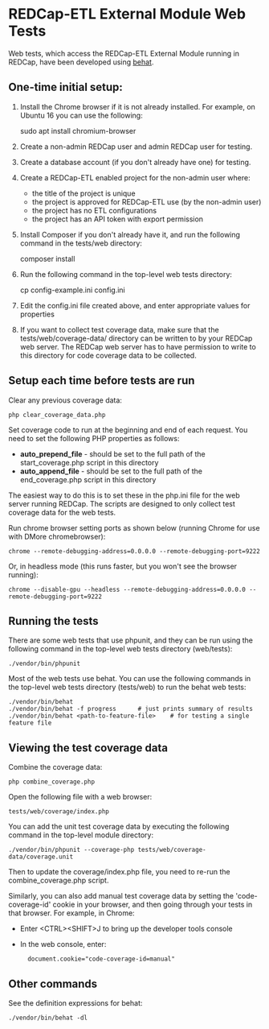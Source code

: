 <!--
Copyright (C) 2019 The Trustees of Indiana University
SPDX-License-Identifier: BSD-3-Clause
-->

REDCap-ETL External Module Web Tests
======================================

Web tests, which access the REDCap-ETL External Module running in REDCap, have been developed
using [behat](https://behat.org). 

One-time initial setup:
--------------------------

1. Install the Chrome browser if it is not already installed. For example, on Ubuntu 16 you can use the following:

    sudo apt install chromium-browser

2. Create a non-admin REDCap user and admin REDCap user for testing.

3. Create a database account (if you don't already have one) for testing.

4. Create a REDCap-ETL enabled project for the non-admin user where:

    * the title of the project is unique
    * the project is approved for REDCap-ETL use (by the non-admin user)
    * the project has no ETL configurations
    * the project has an API token with export permission

4. Install Composer if you don't already have it, and run the following command in the tests/web directory:

    composer install

5. Run the following command in the top-level web tests directory:

    cp config-example.ini config.ini

6. Edit the config.ini file created above, and enter appropriate values for properties

7. If you want to collect test coverage data, make sure that the tests/web/coverage-data/ directory can be written to by your REDCap web server.
    The REDCap web server has to have permission to write to this directory for code coverage
    data to be collected.


Setup each time before tests are run
---------------------------------------

Clear any previous coverage data:

    php clear_coverage_data.php

Set coverage code to run at the beginning and end of each request. You need to set the following
PHP properties as follows:

* **auto_prepend_file** - should be set to the full path of the start_coverage.php script in this directory
* **auto_append_file** - should be set to the full path of the end_coverage.php script in this directory

The easiest way to do this is to set these in the php.ini file for the web server running REDCap.
The scripts are designed to only collect test coverage data for the web tests.


Run chrome browser setting ports as shown below (running Chrome for use with DMore chromebrowser):

    chrome --remote-debugging-address=0.0.0.0 --remote-debugging-port=9222

Or, in headless mode (this runs faster, but you won't see the browser running):

    chrome --disable-gpu --headless --remote-debugging-address=0.0.0.0 --remote-debugging-port=9222

Running the tests
----------------------

There are some web tests that use phpunit, and they can be run using the following
command in the top-level web tests directory (web/tests):

    ./vendor/bin/phpunit

Most of the web tests use behat. You can use the following commands in the top-level
web tests directory (tests/web) to run the behat web tests:

    ./vendor/bin/behat
    ./vendor/bin/behat -f progress      # just prints summary of results
    ./vendor/bin/behat <path-to-feature-file>    # for testing a single feature file


Viewing the test coverage data
-------------------------------

Combine the coverage data:

    php combine_coverage.php

Open the following file with a web browser:

    tests/web/coverage/index.php

You can add the unit test coverage data by executing the following command in the top-level module directory:

    ./vendor/bin/phpunit --coverage-php tests/web/coverage-data/coverage.unit

Then to update the coverage/index.php file, you need to re-run the combine_coverage.php script.

Similarly, you can also add manual test coverage data by setting the 'code-coverage-id' cookie in your browser, and then going through your tests in that browser. For example, in Chrome:

* Enter &lt;CTRL&gt;&lt;SHIFT&gt;J to bring up the developer tools console
* In the web console, enter:

        document.cookie="code-coverage-id=manual"


Other commands
----------------------

See the definition expressions for behat:

    ./vendor/bin/behat -dl

